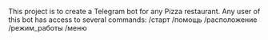 This project is to create a Telegram bot for any Pizza restaurant.
Any user of this bot has access to several commands:
/старт
/помощь
/расположение
/режим_работы
/меню


